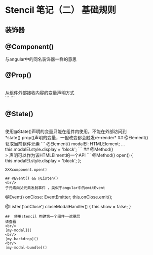 # Stencil 笔记（二） 基础规则
##  装饰器
## @Component()

与angular中的同名装饰器一样的意思
## @Prop()
<br/>
从组件外部接收内容的变量声明方式
<br/>
```
    <my-componet propVar={}>
```

## @State()
<br/>
使用@State()声明的变量只能在组件内使用，不能在外部访问到
<br/>
*state() prop()声明的变量，一但改变都会触发re-render*
## @Element()
<br/>
获取当前组件元素
```
  @Element() modalEl: HTMLElement;
    ...
   this.modalEl.style.display = 'block';
```
## @Method()
<br/>>
声明可以作为该HTMLElment的一个API
```
  @Method() open() {
        this.modalEl.style.display = 'block';
    };

    XXXcomponent.open()
```
## @Event() && @Listen()
<br/>
子元素向父元素发射事件 ，类似于angular中的emitEvent
```
  @Event() onClose: EventEmitter;
  this.onClose.emit();


  @Listen('onClose')        closeModalHandler() {
        this.show = false;
   }
```
##  使用stencil 构建第一个组件——遮罩层
请查看
<br/>
[my-modal]()
<br/>
[my-backdrop]()
<br/>
[my-modal-bundle]()
